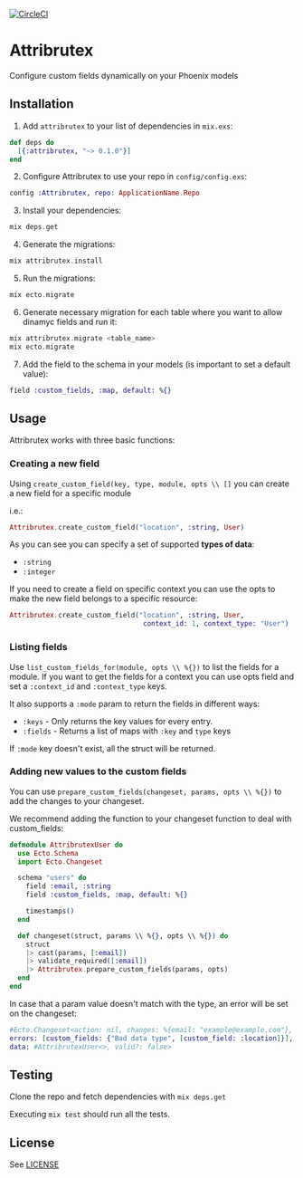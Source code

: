 [![CircleCI](https://circleci.com/gh/bizneo/Attribrutex/tree/master.svg?style=svg)](https://circleci.com/gh/bizneo/Attribrutex/tree/master)

# Attribrutex
Configure custom fields dynamically on your Phoenix models

## Installation

  1. Add `attribrutex` to your list of dependencies in `mix.exs`:

  ```elixir
  def deps do
    [{:attribrutex, "~> 0.1.0"}]
  end
  ```

  2. Configure Attribrutex to use your repo in `config/config.exs`:

  ```elixir
  config :Attribrutex, repo: ApplicationName.Repo
  ```

  3. Install your dependencies:

  ```elixir
  mix deps.get
  ```

  4. Generate the migrations:

  ```elixir
  mix attribrutex.install
  ```

  5. Run the migrations:

  ```elixir
  mix ecto.migrate
  ```

  6. Generate necessary migration for each table where you want to allow
     dinamyc fields and run it:

  ```elixir
  mix attribrutex.migrate <table_name>
  mix ecto.migrate
  ```
  7. Add the field to the schema in your models (is important to set a
     default value):

  ```elixir
  field :custom_fields, :map, default: %{}
  ```

## Usage

Attribrutex works with three basic functions:


### Creating a new field

Using `create_custom_field(key, type, module, opts \\ []` you can
create a new field for a specific module

i.e.:

  ```elixir
  Attribrutex.create_custom_field("location", :string, User)
  ```

As you can see you can specify a set of supported **types of data**:

- `:string`
- `:integer`

If you need to create a field on specific context you can use the opts
to make the new field belongs to a specific resource:

  ```elixir
  Attribrutex.create_custom_field("location", :string, User,
                                   context_id: 1, context_type: "User")
  ```

### Listing fields

Use `list_custom_fields_for(module, opts \\ %{})` to list the fields for
a module. If you want to get the fields for a context you can use opts
field and set a `:context_id` and `:context_type` keys.

It also supports a `:mode` param to return the fields in different ways:

 * `:keys` - Only returns the key values for every entry.
 * `:fields` - Returns a list of maps with `:key` and `type` keys

If `:mode` key doesn't exist, all the struct will be returned.

### Adding new values to the custom fields

You can use `prepare_custom_fields(changeset, params, opts \\ %{})` to
add the changes to your changeset.

We recommend adding the function to your changeset function to deal with
custom_fields:

  ```elixir
  defmodule AttribrutexUser do
    use Ecto.Schema
    import Ecto.Changeset

    schema "users" do
      field :email, :string
      field :custom_fields, :map, default: %{}

      timestamps()
    end

    def changeset(struct, params \\ %{}, opts \\ %{}) do
      struct
      |> cast(params, [:email])
      |> validate_required([:email])
      |> Attribrutex.prepare_custom_fields(params, opts)
    end
  end
  ```

In case that a param value doesn't match with the type, an error will be
set on the changeset:

  ```elixir
 #Ecto.Changeset<action: nil, changes: %{email: "example@example.com"},
 errors: [custom_fields: {"Bad data type", [custom_field: :location]}],
 data: #AttribrutexUser<>, valid?: false>
 ```

## Testing

Clone the repo and fetch dependencies with `mix deps.get`

Executing `mix test` should run all the tests.

## License

See [LICENSE](https://github.com/bizneo/attribrutex/blob/master/LICENSE.md)
